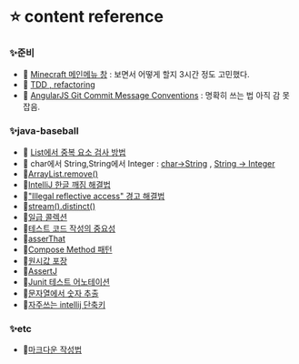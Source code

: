 # ⭐ content reference

### ✨준비
- 👀 [Minecraft 메인메뉴 창](https://minecraft.fandom.com/wiki/Main_menu) : 보면서 어떻게 할지 3시간 정도 고민했다.
- 👀 [TDD , refactoring](https://www.youtube.com/watch?v=bIeqAlmNRrA)
- 👀 [AngularJS Git Commit Message Conventions](https://velog.io/@ozragwort/git-%EC%BB%A4%EB%B0%8B-%EB%A9%94%EC%8B%9C%EC%A7%80-%EA%B7%9C%EC%B9%99-AngularJS-Commit-Message-Conventions) : 명확히 쓰는 법 아직 감 못잡음.

### ✨java-baseball
- 👀 [List에서 중복 요소 검사 방법](https://doing7.tistory.com/145)
- 👀 char에서 String,String에서 Integer : [char->String](https://wotres.tistory.com/entry/Java-char%EB%A5%BC-String-%EC%9C%BC%EB%A1%9C-%EB%B3%80%ED%99%98%ED%95%98%EB%8A%94-%EB%B2%95) , [String -> Integer](https://hianna.tistory.com/524)
- 👀[ArrayList.remove()](https://codechacha.com/ko/java-collections-arraylist-remove/)
- 👀[IntelliJ 한글 깨짐 해결법](https://www.lesstif.com/java/intellij-file-console-encoding-121012310.html)
- 👀["Illegal reflective access" 경고 해결법](https://stackoverflow.com/questions/46454995/how-to-hide-warning-illegal-reflective-access-in-java-9-without-jvm-argument)
- 👀[stream().distinct()](https://codechacha.com/ko/java8-stream-distinct/)
- 👀[일급 콜렉션](https://jojoldu.tistory.com/412)
- 👀[테스트 코드 작성의 중요성](https://hanamon.kr/%ED%85%8C%EC%8A%A4%ED%8A%B8-%EC%BD%94%EB%93%9C-%EC%9E%91%EC%84%B1%EC%9D%98-%EC%A4%91%EC%9A%94%EC%84%B1/)
- 👀[asserThat](https://jwkim96.tistory.com/168)
- 👀[Compose Method 패턴](https://velog.io/@wilgur513/Compose-Method-%ED%8C%A8%ED%84%B4)
- 👀[원시값 포장](https://velog.io/@kanamycine/Java-%EC%9B%90%EC%8B%9C%EA%B0%92-%ED%8F%AC%EC%9E%A5)
- 👀[AssertJ](https://smpark1020.tistory.com/405)
- 👀[Junit 테스트 어노테이션](https://gracelove91.tistory.com/107)
- 👀[문자열에서 숫자 추출](https://codechacha.com/ko/java-extract-integers-from-string/)
- 👀[자주쓰는 intellij 단축키](https://wecandev.tistory.com/112)

### ✨etc
- 👀[마크다운 작성법](https://gist.github.com/ihoneymon/652be052a0727ad59601)